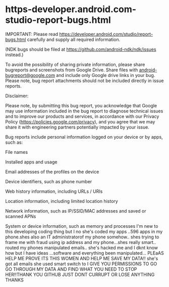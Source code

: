 # https-developer.android.com-studio-report-bugs.html
IMPORTANT: Please read https://developer.android.com/studio/report-bugs.html carefully and supply all required information.

(NDK bugs should be filed at https://github.com/android-ndk/ndk/issues instead.)

To avoid the possibility of sharing private information, please share bugreports and screenshots from Google Drive. Share files with android-bugreport@google.com and include only Google drive links in your bug. Please note, bug report attachments should not be included directly in issue reports.

Disclaimer:

Please note, by submitting this bug report, you acknowledge that Google may use information included in the bug report to diagnose technical issues and to improve our products and services, in accordance with our Privacy Policy (https://policies.google.com/privacy), and you agree that we may share it with engineering partners potentially impacted by your issue.

Bug reports include personal information logged on your device or by apps, such as:

File names

Installed apps and usage

Email addresses of the profiles on the device

Device identifiers, such as phone number

Web history information, including URLs / URIs

Location information, including limited location history

Network information, such as IP/SSID/MAC addresses and saved or scanned APNs

System or device information, such as memory and processes
I'm new to this developing coding thing but I no she's coded my apps ..596 apps in my phone.shes also an IT administratorof my phone somehow.. shes trying to frame me with fraud using ip address and my phone...shes really smart..  routed my phones manipulated emails.. she's hacked me and I dknt know how but I have ideas ...software and everything been manipulated... PLEaAS HELP ME PROVE ITS THIS WOMEN AND HELP ME SAVE MY DATA!! she's got all emails she used smart switch to
I GIVE YOU PERMISSIONS TO GO GO THROUGH MY DATA AND FIND WHAT YOU NEED  TO STOP HER!!THANK YOU GITHUB
JUST DONT CURRUPT OR LOSE ANYTHING THANKS 

